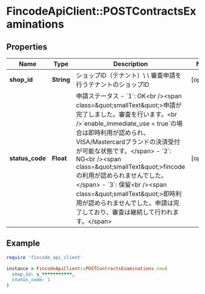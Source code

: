 # FincodeApiClient::POSTContractsExaminations

## Properties

| Name | Type | Description | Notes |
| ---- | ---- | ----------- | ----- |
| **shop_id** | **String** | ショップID（テナント）\\ \\ 審査申請を行うテナントのショップID  | [optional] |
| **status_code** | **Float** | 申請ステータス  - &#x60;1&#x60;: OK&lt;br /&gt;&lt;span class&#x3D;\&quot;smallText\&quot;&gt;申請が完了しました。審査を行います。&lt;br /&gt;&#x60;enable_immediate_use &#x3D; true&#x60;の場合は即時利用が認められ、VISA/Mastercardブランドの決済受付が可能な状態です。&lt;/span&gt; - &#x60;2&#x60;: NG&lt;br /&gt;&lt;span class&#x3D;\&quot;smallText\&quot;&gt;fincodeの利用が認められませんでした。&lt;/span&gt; - &#x60;3&#x60;: 保留&lt;br /&gt;&lt;span class&#x3D;\&quot;smallText\&quot;&gt;即時利用が認められませんでした。申請は完了しており、審査は継続して行われます。&lt;/span&gt;  | [optional] |

## Example

```ruby
require 'fincode_api_client'

instance = FincodeApiClient::POSTContractsExaminations.new(
  shop_id: s_***********,
  status_code: 1
)
```


